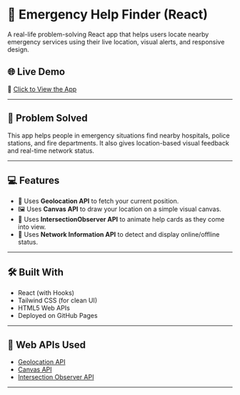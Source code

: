 # 🚨 Emergency Help Finder (React)

A real-life problem-solving React app that helps users locate nearby emergency services using their live location, visual alerts, and responsive design.

## 🌐 Live Demo

🔗 [Click to View the App](https://<your-github-username>.github.io/emergency-help-finder-react)

---

## 🧠 Problem Solved

This app helps people in emergency situations find nearby hospitals, police stations, and fire departments. It also gives location-based visual feedback and real-time network status.

---

## 💻 Features

- 📍 Uses **Geolocation API** to fetch your current position.
- 🖼️ Uses **Canvas API** to draw your location on a simple visual canvas.
- 👀 Uses **IntersectionObserver API** to animate help cards as they come into view.
- 📶 Uses **Network Information API** to detect and display online/offline status.

---

## 🛠️ Built With

- React (with Hooks)
- Tailwind CSS (for clean UI)
- HTML5 Web APIs
- Deployed on GitHub Pages

---

## 🚀 Web APIs Used

- [Geolocation API](https://developer.mozilla.org/en-US/docs/Web/API/Geolocation_API)
- [Canvas API](https://developer.mozilla.org/en-US/docs/Web/API/Canvas_API)
- [Intersection Observer API](https://developer.mozilla.org/en-US/docs/Web/API/Intersection_Observer_API)


---



